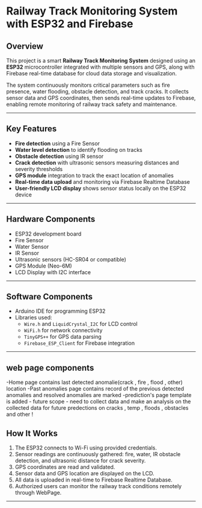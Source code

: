 # Railway Track Monitoring System with ESP32 and Firebase

## Overview
This project is a smart **Railway Track Monitoring System** designed using an **ESP32** microcontroller integrated with multiple sensors and GPS, along with Firebase real-time database for cloud data storage and visualization.

The system continuously monitors critical parameters such as fire presence, water flooding, obstacle detection, and track cracks. It collects sensor data and GPS coordinates, then sends real-time updates to Firebase, enabling remote monitoring of railway track safety and maintenance.

---

## Key Features
- **Fire detection** using a Fire Sensor
- **Water level detection** to identify flooding on tracks
- **Obstacle detection** using IR sensor
- **Crack detection** with ultrasonic sensors measuring distances and severity thresholds
- **GPS module** integration to track the exact location of anomalies
- **Real-time data upload** and monitoring via Firebase Realtime Database
- **User-friendly LCD display** shows sensor status locally on the ESP32 device

---

## Hardware Components
- ESP32 development board
- Fire Sensor
- Water Sensor
- IR Sensor
- Ultrasonic sensors (HC-SR04 or compatible)
- GPS Module (Neo-6M)
- LCD Display with I2C interface

---

## Software Components
- Arduino IDE for programming ESP32
- Libraries used:
  - `Wire.h` and `LiquidCrystal_I2C` for LCD control
  - `WiFi.h` for network connectivity
  - `TinyGPS++` for GPS data parsing
  - `Firebase_ESP_Client` for Firebase integration

---
## web page components
-Home page contains last detected anomalie(crack , fire , flood , other) location 
-Past anomalies page contains record of the previous detected anomalies and resolved anomalies are marked 
-prediction's page template is added - future scope - need to collect data and make an analysis on the collected data for future predections on cracks , temp , floods , obstacles and other !


## How It Works
1. The ESP32 connects to Wi-Fi using provided credentials.
2. Sensor readings are continuously gathered: fire, water, IR obstacle detection, and ultrasonic distance for crack severity.
3. GPS coordinates are read and validated.
4. Sensor data and GPS location are displayed on the LCD.
5. All data is uploaded in real-time to Firebase Realtime Database.
6. Authorized users can monitor the railway track conditions remotely through WebPage.

---
